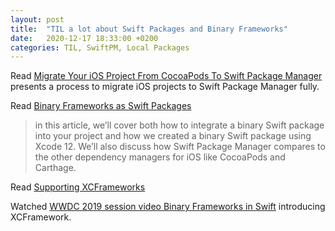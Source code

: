 ```yaml
---
layout: post
title:  "TIL a lot about Swift Packages and Binary Frameworks"
date:   2020-12-17 18:33:00 +0200
categories: TIL, SwiftPM, Local Packages
---
```

Read [Migrate Your iOS Project From CocoaPods To Swift Package Manager](https://medium.com/macoclock/migrate-your-ios-project-from-cocoapods-to-swift-package-manager-c7781a4bc172) presents a process to migrate iOS projects to Swift Package Manager fully.

Read [Binary Frameworks as Swift Packages](https://pspdfkit.com/blog/2020/binary-frameworks-as-swift-packages/)

> in this article, we’ll cover both how to integrate a binary Swift package into your project and how we created a binary Swift package using Xcode 12. We’ll also discuss how Swift Package Manager compares to the other dependency managers for iOS like CocoaPods and Carthage. 

Read [Supporting XCFrameworks](https://pspdfkit.com/blog/2020/supporting-xcframeworks/) 

Watched [WWDC 2019 session video Binary Frameworks in Swift](https://developer.apple.com/videos/play/wwdc2019/416/) introducing XCFramework.
